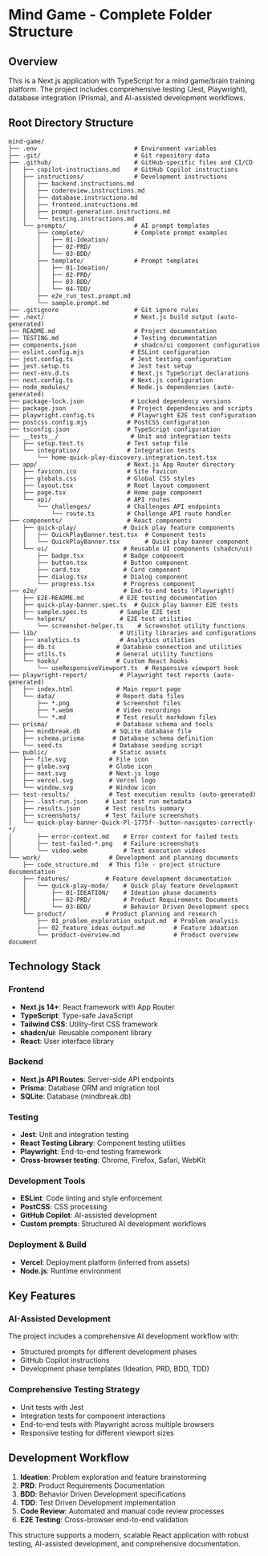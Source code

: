 # Mind Game - Complete Folder Structure

## Overview

This is a Next.js application with TypeScript for a mind game/brain training platform. The project includes comprehensive testing (Jest, Playwright), database integration (Prisma), and AI-assisted development workflows.

## Root Directory Structure

```
mind-game/
├── .env                           # Environment variables
├── .git/                          # Git repository data
├── .github/                       # GitHub-specific files and CI/CD
│   ├── copilot-instructions.md    # GitHub Copilot instructions
│   ├── instructions/              # Development instructions
│   │   ├── backend.instructions.md
│   │   ├── codereview.instructions.md
│   │   ├── database.instructions.md
│   │   ├── frontend.instructions.md
│   │   ├── prompt-generation.instructions.md
│   │   └── testing.instructions.md
│   └── prompts/                   # AI prompt templates
│       ├── complete/              # Complete prompt examples
│       │   ├── 01-Ideation/
│       │   ├── 02-PRD/
│       │   └── 03-BDD/
│       ├── template/              # Prompt templates
│       │   ├── 01-Ideation/
│       │   ├── 02-PRD/
│       │   ├── 03-BDD/
│       │   └── 04-TDD/
│       ├── e2e_run_test.prompt.md
│       └── sample.prompt.md
├── .gitignore                     # Git ignore rules
├── .next/                         # Next.js build output (auto-generated)
├── README.md                      # Project documentation
├── TESTING.md                     # Testing documentation
├── components.json                # shadcn/ui component configuration
├── eslint.config.mjs             # ESLint configuration
├── jest.config.ts                # Jest testing configuration
├── jest.setup.ts                 # Jest test setup
├── next-env.d.ts                 # Next.js TypeScript declarations
├── next.config.ts                # Next.js configuration
├── node_modules/                 # Node.js dependencies (auto-generated)
├── package-lock.json             # Locked dependency versions
├── package.json                  # Project dependencies and scripts
├── playwright.config.ts          # Playwright E2E test configuration
├── postcss.config.mjs           # PostCSS configuration
├── tsconfig.json                # TypeScript configuration
├── __tests__/                    # Unit and integration tests
│   ├── setup.test.ts            # Test setup file
│   └── integration/             # Integration tests
│       └── home-quick-play-discovery.integration.test.tsx
├── app/                         # Next.js App Router directory
│   ├── favicon.ico              # Site favicon
│   ├── globals.css              # Global CSS styles
│   ├── layout.tsx               # Root layout component
│   ├── page.tsx                 # Home page component
│   └── api/                     # API routes
│       └── challenges/          # Challenges API endpoints
│           └── route.ts         # Challenge API route handler
├── components/                  # React components
│   ├── quick-play/             # Quick play feature components
│   │   ├── QuickPlayBanner.test.tsx  # Component tests
│   │   └── QuickPlayBanner.tsx       # Quick play banner component
│   └── ui/                     # Reusable UI components (shadcn/ui)
│       ├── badge.tsx           # Badge component
│       ├── button.tsx          # Button component
│       ├── card.tsx            # Card component
│       ├── dialog.tsx          # Dialog component
│       └── progress.tsx        # Progress component
├── e2e/                        # End-to-end tests (Playwright)
│   ├── E2E-README.md          # E2E testing documentation
│   ├── quick-play-banner.spec.ts  # Quick play banner E2E tests
│   ├── sample.spec.ts         # Sample E2E test
│   └── helpers/               # E2E test utilities
│       └── screenshot-helper.ts    # Screenshot utility functions
├── lib/                       # Utility libraries and configurations
│   ├── analytics.ts           # Analytics utilities
│   ├── db.ts                 # Database connection and utilities
│   ├── utils.ts              # General utility functions
│   └── hooks/                # Custom React hooks
│       └── useResponsiveViewport.ts  # Responsive viewport hook
├── playwright-report/         # Playwright test reports (auto-generated)
│   ├── index.html            # Main report page
│   └── data/                 # Report data files
│       ├── *.png             # Screenshot files
│       ├── *.webm            # Video recordings
│       └── *.md              # Test result markdown files
├── prisma/                   # Database schema and tools
│   ├── mindbreak.db         # SQLite database file
│   ├── schema.prisma        # Database schema definition
│   └── seed.ts              # Database seeding script
├── public/                  # Static assets
│   ├── file.svg            # File icon
│   ├── globe.svg           # Globe icon
│   ├── next.svg            # Next.js logo
│   ├── vercel.svg          # Vercel logo
│   └── window.svg          # Window icon
├── test-results/           # Test execution results (auto-generated)
│   ├── .last-run.json     # Last test run metadata
│   ├── results.json       # Test results summary
│   ├── screenshots/       # Test failure screenshots
│   └── quick-play-banner-Quick-Pl-1775f--button-navigates-correctly-*/
│       ├── error-context.md    # Error context for failed tests
│       ├── test-failed-*.png   # Failure screenshots
│       └── video.webm          # Test execution videos
└── work/                   # Development and planning documents
    ├── code_structure.md   # This file - project structure documentation
    ├── features/          # Feature development documentation
    │   └── quick-play-mode/    # Quick play feature development
    │       ├── 01-IDEATION/    # Ideation phase documents
    │       ├── 02-PRD/         # Product Requirements Documents
    │       └── 03-BDD/         # Behavior Driven Development specs
    └── product/           # Product planning and research
        ├── 01_problem_exploration_output.md  # Problem analysis
        ├── 02_feature_ideas_output.md        # Feature ideation
        └── product-overview.md               # Product overview document
```

## Technology Stack

### Frontend

- **Next.js 14+**: React framework with App Router
- **TypeScript**: Type-safe JavaScript
- **Tailwind CSS**: Utility-first CSS framework
- **shadcn/ui**: Reusable component library
- **React**: User interface library

### Backend

- **Next.js API Routes**: Server-side API endpoints
- **Prisma**: Database ORM and migration tool
- **SQLite**: Database (mindbreak.db)

### Testing

- **Jest**: Unit and integration testing
- **React Testing Library**: Component testing utilities
- **Playwright**: End-to-end testing framework
- **Cross-browser testing**: Chrome, Firefox, Safari, WebKit

### Development Tools

- **ESLint**: Code linting and style enforcement
- **PostCSS**: CSS processing
- **GitHub Copilot**: AI-assisted development
- **Custom prompts**: Structured AI development workflows

### Deployment & Build

- **Vercel**: Deployment platform (inferred from assets)
- **Node.js**: Runtime environment

## Key Features

### AI-Assisted Development

The project includes a comprehensive AI development workflow with:

- Structured prompts for different development phases
- GitHub Copilot instructions
- Development phase templates (Ideation, PRD, BDD, TDD)

### Comprehensive Testing Strategy

- Unit tests with Jest
- Integration tests for component interactions
- End-to-end tests with Playwright across multiple browsers
- Responsive testing for different viewport sizes

## Development Workflow

1. **Ideation**: Problem exploration and feature brainstorming
2. **PRD**: Product Requirements Documentation
3. **BDD**: Behavior Driven Development specifications
4. **TDD**: Test Driven Development implementation
5. **Code Review**: Automated and manual code review processes
6. **E2E Testing**: Cross-browser end-to-end validation

This structure supports a modern, scalable React application with robust testing, AI-assisted development, and comprehensive documentation.
